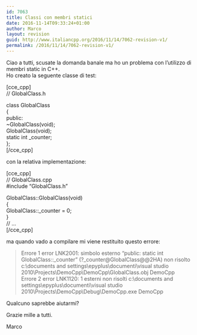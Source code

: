 ```yaml
---
id: 7063
title: Classi con membri statici
date: 2016-11-14T09:33:24+01:00
author: Marco
layout: revision
guid: http://www.italiancpp.org/2016/11/14/7062-revision-v1/
permalink: /2016/11/14/7062-revision-v1/
---
```

Ciao a tutti, scusate la domanda banale ma ho un problema con l&#8217;utilizzo di membri static in C++.  
Ho creato la seguente classe di test:

[cce_cpp]  
// GlobalClass.h

class GlobalClass  
{  
public:  
~GlobalClass(void);  
GlobalClass(void);  
static int _counter;  
};  
[/cce_cpp]

con la relativa implementazione:

[cce_cpp]  
// GlobalClass.cpp  
#include &#8220;GlobalClass.h&#8221;

GlobalClass::GlobalClass(void)  
{  
GlobalClass::_counter = 0;  
}  
// &#8230;  
[/cce_cpp]

ma quando vado a compilare mi viene restituito questo errore:

> Errore 1 error LNK2001: simbolo esterno &#8220;public: static int GlobalClass::\_counter&#8221; (?\_counter@GlobalClass@@2HA) non risolto c:\documents and settings\epyplus\documenti\visual studio 2010\Projects\DemoCpp\DemoCpp\GlobalClass.obj DemoCpp  
> Errore 2 error LNK1120: 1 esterni non risolti c:\documents and settings\epyplus\documenti\visual studio 2010\Projects\DemoCpp\Debug\DemoCpp.exe DemoCpp 

Qualcuno saprebbe aiutarmi?

Grazie mille a tutti.

Marco